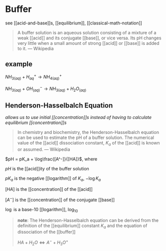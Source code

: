 # Buffer

see [[acid-and-base]]s, [[equilibrium]], [[classical-math-notation]]

> A buffer solution is an aqueous solution consisting of a mixture of a weak [[acid]] and its conjugate [[base]], or vice versa. Its pH changes very little when a small amount of strong [[acid]] or [[base]] is added to it. &mdash; Wikipedia

## example

$NH_{3(aq)} + H^+_{aq} \rightarrow NH_{4(aq)}^+$

$NH_{3(aq)} + OH^-_{(aq)} \rightarrow NH_{3(aq)} + H_2O_{(aq)}$

## Henderson-Hasselbalch Equation

_allows us to use initial [[concentration]]s instead of having to calculate equilibrium [[concentration]]s_

> In chemistry and biochemistry, the Henderson-Hasselbalch equation can be used to estimate the pH of a buffer solution. The numerical value of the [[acid]] dissociation constant, $K_a$ of the [[acid]] is known or assumed. &mdash; Wikipedia

$pH = pK_a + \log\frac{[A^-]}{[HA]}$, where

$pH$ is the [[acid]]ity of the buffer solution

$pK_a$ is the negative [[logarithm]] of $K_a$, $-\log K_a$

$[HA]$ is the [[concentration]] of the [[acid]]

$[A^-]$ is the [[concentration]] of the conjugate [[base]]

$\log$ is a base-10 [[logarithm]], $\log_{10}$

> **note**: The Henderson-Hasselbalch equation can be derived from the definition of the [[equilibrium]] constant $K_a$ and the equation of dissociation of the [[buffer]]
>
> $HA + H_2O \Leftrightarrow A^- + H_3O^+$
